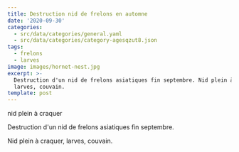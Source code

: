 ```yaml
---
title: Destruction nid de frelons en automne
date: '2020-09-30'
categories:
  - src/data/categories/general.yaml
  - src/data/categories/category-agesqzut8.json
tags:
  - frelons
  - larves
image: images/hornet-nest.jpg
excerpt: >-
  Destruction d'un nid de frelons asiatiques fin septembre. Nid plein à craquer,
  larves, couvain.
template: post
---
```

nid plein à craquer

Destruction d'un nid de frelons asiatiques fin septembre.

Nid plein à craquer, larves, couvain.
